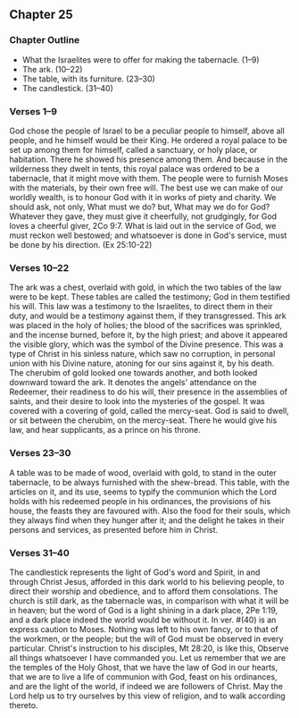 ## Chapter 25

### Chapter Outline

- What the Israelites were to offer for making the tabernacle. (1–9)
- The ark. (10–22)
- The table, with its furniture. (23–30)
- The candlestick. (31–40)

### Verses 1–9

God chose the people of Israel to be a peculiar people to himself, above all people, and he himself would be their King. He ordered a royal palace to be set up among them for himself, called a sanctuary, or holy place, or habitation. There he showed his presence among them. And because in the wilderness they dwelt in tents, this royal palace was ordered to be a tabernacle, that it might move with them. The people were to furnish Moses with the materials, by their own free will. The best use we can make of our worldly wealth, is to honour God with it in works of piety and charity. We should ask, not only, What must we do? but, What may we do for God? Whatever they gave, they must give it cheerfully, not grudgingly, for God loves a cheerful giver, 2Co 9:7. What is laid out in the service of God, we must reckon well bestowed; and whatsoever is done in God's service, must be done by his direction. (Ex 25:10-22)

### Verses 10–22

The ark was a chest, overlaid with gold, in which the two tables of the law were to be kept. These tables are called the testimony; God in them testified his will. This law was a testimony to the Israelites, to direct them in their duty, and would be a testimony against them, if they transgressed. This ark was placed in the holy of holies; the blood of the sacrifices was sprinkled, and the incense burned, before it, by the high priest; and above it appeared the visible glory, which was the symbol of the Divine presence. This was a type of Christ in his sinless nature, which saw no corruption, in personal union with his Divine nature, atoning for our sins against it, by his death. The cherubim of gold looked one towards another, and both looked downward toward the ark. It denotes the angels' attendance on the Redeemer, their readiness to do his will, their presence in the assemblies of saints, and their desire to look into the mysteries of the gospel. It was covered with a covering of gold, called the mercy-seat. God is said to dwell, or sit between the cherubim, on the mercy-seat. There he would give his law, and hear supplicants, as a prince on his throne.

### Verses 23–30

A table was to be made of wood, overlaid with gold, to stand in the outer tabernacle, to be always furnished with the shew-bread. This table, with the articles on it, and its use, seems to typify the communion which the Lord holds with his redeemed people in his ordinances, the provisions of his house, the feasts they are favoured with. Also the food for their souls, which they always find when they hunger after it; and the delight he takes in their persons and services, as presented before him in Christ.

### Verses 31–40

The candlestick represents the light of God's word and Spirit, in and through Christ Jesus, afforded in this dark world to his believing people, to direct their worship and obedience, and to afford them consolations. The church is still dark, as the tabernacle was, in comparison with what it will be in heaven; but the word of God is a light shining in a dark place, 2Pe 1:19, and a dark place indeed the world would be without it. In ver. #(40) is an express caution to Moses. Nothing was left to his own fancy, or to that of the workmen, or the people; but the will of God must be observed in every particular. Christ's instruction to his disciples, Mt 28:20, is like this, Observe all things whatsoever I have commanded you. Let us remember that we are the temples of the Holy Ghost, that we have the law of God in our hearts, that we are to live a life of communion with God, feast on his ordinances, and are the light of the world, if indeed we are followers of Christ. May the Lord help us to try ourselves by this view of religion, and to walk according thereto.


